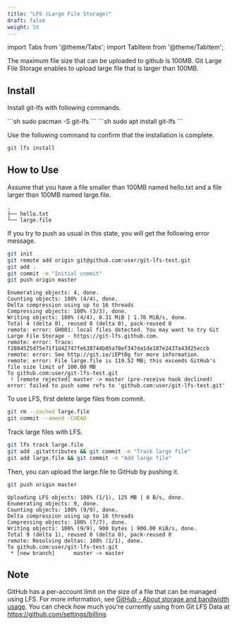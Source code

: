 ```yaml
---
title: "LFS (Large File Storage)"
draft: false
weight: 50
---
```


import Tabs from '@theme/Tabs';
import TabItem from '@theme/TabItem';

The maximum file size that can be uploaded to github is 100MB.
Git Large File Storage enables to upload large file that is larger than 100MB.

## **Install**

Install git-lfs with following commands.

<Tabs groupId="git-lfs" queryString>
  <TabItem value="arch" label="Arch">
  ```sh
sudo pacman -S git-lfs
  ```
  </TabItem>
  <TabItem value="ubuntu" label="Ubuntu">
  ```sh
sudo apt install git-lfs
  ```
  </TabItem>
</Tabs>

Use the following command to confirm that the installation is complete.

```sh
git lfs install
```

## How to Use

Assume that you have a file smaller than 100MB named hello.txt and a file larger than 100MB named large.file.

```text
.
├── hello.txt
└── large.file
```

If you try to push as usual in this state, you will get the following error message.

```sh
git init
git remote add origin git@github.com:user/git-lfs-test.git
git add .
git commit -m "Initial commit"
git push origin master
```

```text
Enumerating objects: 4, done.
Counting objects: 100% (4/4), done.
Delta compression using up to 16 threads
Compressing objects: 100% (3/3), done.
Writing objects: 100% (4/4), 8.31 MiB | 1.76 MiB/s, done.
Total 4 (delta 0), reused 0 (delta 0), pack-reused 0
remote: error: GH001: local files detected. You may want to try Git Large File Storage - https://git-lfs.github.com.
remote: error: Trace: f2804525d75e71f1d42747fe638744b05a78ef347da1de187e2437a43d25eccb
remote: error: See http://git.io/iEPt8g for more information.
remote: error: File large.file is 119.52 MB; this exceeds GitHub's file size limit of 100.00 MB
To github.com:user/git-lfs-test.git
 ! [remote rejected] master -> master (pre-receive hook declined)
error: failed to push some refs to 'github.com:user/git-lfs-test.git'
```

To use LFS, first delete large files from commit.

```sh
git rm --cached large.file
git commit --amend -CHEAD
```

Track large files with LFS.

```sh
git lfs track large.file
git add .gitattributes && git commit -m "Track large file"
git add large.file && git commit -m "Add large file"
```

Then, you can upload the large.file to GitHub by pushing it.

```sh
git push origin master
```

```text
Uploading LFS objects: 100% (1/1), 125 MB | 0 B/s, done.
Enumerating objects: 9, done.
Counting objects: 100% (9/9), done.
Delta compression using up to 16 threads
Compressing objects: 100% (7/7), done.
Writing objects: 100% (9/9), 900 bytes | 900.00 KiB/s, done.
Total 9 (delta 1), reused 0 (delta 0), pack-reused 0
remote: Resolving deltas: 100% (1/1), done.
To github.com:user/git-lfs-test.git
 * [new branch]      master -> master
```

## **Note**

GitHub has a per-account limit on the size of a file that can be managed using LFS. For more information, see [GitHub - About storage and bandwidth usage](https://docs.github.com/en/repositories/working-with-files/managing-large-files/about-storage-and-bandwidth-usage). You can check how much you're currently using from Git LFS Data at https://github.com/settings/billing.
